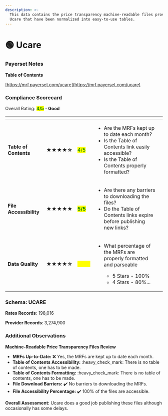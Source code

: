 ```yaml
---
description: >-
  This data contains the price transparency machine-readable files provided by
  Ucare that have been normalized into easy-to-use tables.
---
```


# 🟢 Ucare

### Payerset Notes

**Table of Contents**

[https://mrf.payerset.com/ucare](https://mrf.payerset.com/ucare)

### Compliance Scorecard

Overall Rating: <mark style="color:green;">**4/5**</mark> **- Good**

<table data-view="cards"><thead><tr><th></th><th></th><th></th><th></th><th data-hidden data-card-cover data-type="files"></th></tr></thead><tbody><tr><td><strong>Table of Contents</strong></td><td><strong>★★★★☆</strong></td><td><mark style="color:green;">4/5</mark></td><td><ul><li>Are the MRFs kept up to date each month? </li><li>Is the Table of Contents link easily accessible?</li><li>Is the Table of Contents properly formatted?</li></ul></td><td></td></tr><tr><td><strong>File Accessibility</strong></td><td><strong>★★★★★</strong></td><td><mark style="color:green;"><strong>5/5</strong></mark></td><td><ul><li>Are there any barriers to downloading the files?</li><li>Do the Table of Contents links expire before publishing new links?</li></ul></td><td></td></tr><tr><td><strong>Data Quality</strong></td><td><strong>★★★★☆</strong></td><td><mark style="color:yellow;"><strong>3.5/5</strong></mark></td><td><ul><li><p>What percentage of the MRFs are properly formatted and parseable</p><ul><li>5 Stars - 100%</li><li>4 Stars - 80%...</li></ul></li></ul></td><td></td></tr></tbody></table>

### Schema: UCARE

**Rates Records**: 198,016

**Provider Records**: 3,274,900

### Additional Observations

**Machine-Readable Price Transparency Files Review**

* **MRFs Up-to-Date:** :x: Yes, the MRFs are kept up to date each month.
* **Table of Contents Accessibility:** :heavy\_check\_mark: There is no table of contents, one has to be made.
* **Table of Contents Formatting:** :heavy\_check\_mark: There is no table of contents, one has to be made.
* **File Download Barriers:** ✔️ No barriers to downloading the MRFs.
* **File Accessibility Percentage:** ✔️ 100% of the files are accessible.

**Overall Assessment:** Ucare does a good job publishing these files although occasionally has some delays.
